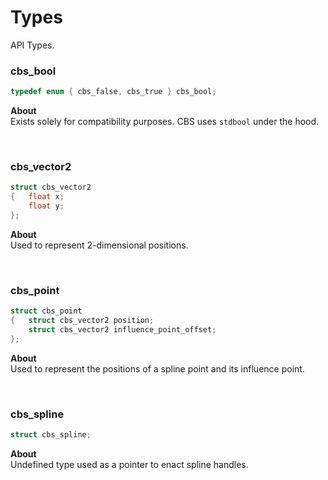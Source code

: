 # Types
API Types.

### cbs_bool
```c
typedef enum { cbs_false, cbs_true } cbs_bool;
```
**About** \
Exists solely for compatibility purposes. CBS uses `stdbool` under the hood.

<br/>

### cbs_vector2
```c
struct cbs_vector2
{	float x;
	float y;
};
```
**About** \
Used to represent 2-dimensional positions.

<br/>

### cbs_point
```c
struct cbs_point
{	struct cbs_vector2 position;
	struct cbs_vector2 influence_point_offset;
};

```
**About** \
Used to represent the positions of a spline point and its influence point.

<br/>

### cbs_spline
```c
struct cbs_spline;
```
**About** \
Undefined type used as a pointer to enact spline handles.